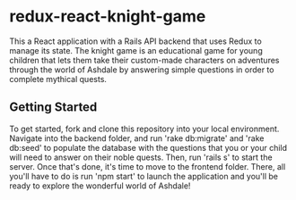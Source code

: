 # redux-react-knight-game

This a React application with a Rails API backend that uses Redux to manage its state. The knight game is an educational game for young children that lets them take their custom-made characters on adventures through the world of Ashdale by answering simple questions in order to complete mythical quests.

## Getting Started

To get started, fork and clone this repository into your local environment. Navigate into the backend folder, and run 'rake db:migrate' and 'rake db:seed' to populate the database with the questions that you or your child will need to answer on their noble quests. Then, run 'rails s' to start the server. Once that's done, it's time to move to the frontend folder. There, all you'll have to do is run 'npm start' to launch the application and you'll be ready to explore the wonderful world of Ashdale!
